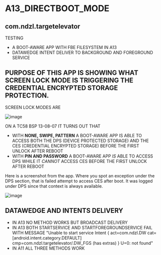 # A13_DIRECTBOOT_MODE
## com.ndzl.targetelevator

TESTING
- A BOOT-AWARE APP WITH FBE FILESYSTEM IN A13
- DATAWEDGE INTENT DELIVER TO BACKGROUND AND FOREGROUND SERVICE 

## PURPOSE OF THIS APP IS SHOWING WHAT SCREEN LOCK MODE IS TRIGGERING THE CREDENTIAL ENCRYPTED STORAGE PROTECTION.
SCREEN LOCK MODES ARE

![image](https://user-images.githubusercontent.com/11386676/222977690-7414560a-5eca-484d-a048-0542781671a1.png)

ON A TC58 BSP 13-08-07 IT TURNS OUT THAT
- WITH **NONE, SWIPE, PATTERN** A BOOT-AWARE APP IS ABLE TO ACCESS BOTH THE DPS (DEVICE PROTECTED STORAGE) AND THE CES (CREDENTIAL ENCRYPTED STORAGE) BEFORE THE FIRST UNLOCK AFTER REBOOT
- WITH **PIN AND PASSWORD** A BOOT-AWARE APP *IS* ABLE TO ACCESS DPS WHILE IT *CANNOT* ACCESS CES BEFORE THE FIRST UNLOCK AFTER REBOOT

Here is a screenshot from the app. Where you spot an exception under the DPS section, that is failed attempt to access CES after boot. It was logged under DPS since that context is always available.

![image](https://user-images.githubusercontent.com/11386676/222977925-ca15cd47-b55b-41db-a0e7-2e550eb67dc4.png)


## DATAWEDGE AND INTENTS DELIVERY
- IN A13 NO METHOD WORKS BUT BROADCAST DELIVERY
- IN A13 BOTH STARTSERVICE AND STARTFOREGROUNDSERVICE FAIL WITH MESSAGE "Unable to start service Intent { act=com.ndzl.DW cat=[android.intent.category.DEFAULT] cmp=com.ndzl.targetelevator/.DW_FGS (has extras) } U=0: not found"
- IN A11 ALL THREE METHODS WORK

